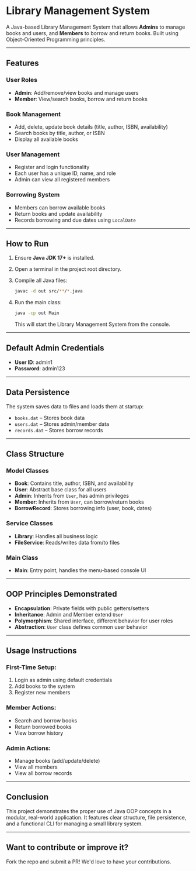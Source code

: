 # Library Management System

A Java-based Library Management System that allows **Admins** to manage books and users, and **Members** to borrow and return books. Built using Object-Oriented Programming principles.

---

## Features

### User Roles
- **Admin**: Add/remove/view books and manage users
- **Member**: View/search books, borrow and return books

### Book Management
- Add, delete, update book details (title, author, ISBN, availability)
- Search books by title, author, or ISBN
- Display all available books

### User Management
- Register and login functionality
- Each user has a unique ID, name, and role
- Admin can view all registered members

### Borrowing System
- Members can borrow available books
- Return books and update availability
- Records borrowing and due dates using `LocalDate`

---

## How to Run

1. Ensure **Java JDK 17+** is installed.
2. Open a terminal in the project root directory.
3. Compile all Java files:

    ```bash
    javac -d out src/**/*.java
    ```

4. Run the main class:

    ```bash
    java -cp out Main
    ```

   This will start the Library Management System from the console.

---

## Default Admin Credentials
- **User ID**: admin1
- **Password**: admin123

---

## Data Persistence
The system saves data to files and loads them at startup:
- `books.dat` – Stores book data
- `users.dat` – Stores admin/member data
- `records.dat` – Stores borrow records

---

## Class Structure

### Model Classes
- **Book**: Contains title, author, ISBN, and availability
- **User**: Abstract base class for all users
- **Admin**: Inherits from `User`, has admin privileges
- **Member**: Inherits from `User`, can borrow/return books
- **BorrowRecord**: Stores borrowing info (user, book, dates)

### Service Classes
- **Library**: Handles all business logic
- **FileService**: Reads/writes data from/to files

### Main Class
- **Main**: Entry point, handles the menu-based console UI

---

## OOP Principles Demonstrated

- **Encapsulation**: Private fields with public getters/setters
- **Inheritance**: Admin and Member extend `User`
- **Polymorphism**: Shared interface, different behavior for user roles
- **Abstraction**: `User` class defines common user behavior

---

## Usage Instructions

### First-Time Setup:
1. Login as admin using default credentials
2. Add books to the system
3. Register new members

### Member Actions:
- Search and borrow books
- Return borrowed books
- View borrow history

### Admin Actions:
- Manage books (add/update/delete)
- View all members
- View all borrow records

---

## Conclusion
This project demonstrates the proper use of Java OOP concepts in a modular, real-world application. It features clear structure, file persistence, and a functional CLI for managing a small library system.

---

## Want to contribute or improve it?
Fork the repo and submit a PR! We'd love to have your contributions.
